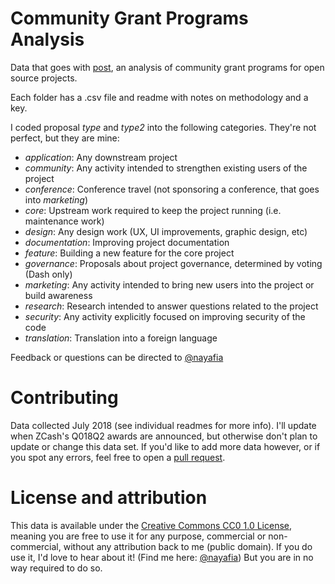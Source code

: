 # Community Grant Programs Analysis

Data that goes with [post](link), an analysis of community grant programs for open source projects.

Each folder has a .csv file and readme with notes on methodology and a key.

I coded proposal *type* and *type2* into the following categories. They're not perfect, but they are mine:

* *application*: Any downstream project
* *community*: Any activity intended to strengthen existing users of the project
* *conference*: Conference travel (not sponsoring a conference, that goes into *marketing*)
* *core*: Upstream work required to keep the project running (i.e. maintenance work)
* *design*: Any design work (UX, UI improvements, graphic design, etc)
* *documentation*: Improving project documentation
* *feature*: Building a new feature for the core project
* *governance*: Proposals about project governance, determined by voting (Dash only)
* *marketing*: Any activity intended to bring new users into the project or build awareness
* *research*: Research intended to answer questions related to the project
* *security*: Any activity explicitly focused on improving security of the code
* *translation*: Translation into a foreign language

Feedback or questions can be directed to [@nayafia](https://twitter.com/nayafia)

# Contributing

Data collected July 2018 (see individual readmes for more info). I'll update when ZCash's Q018Q2 awards are announced, but otherwise don't plan to update or change this data set. If you'd like to add more data however, or if you spot any errors, feel free to open a [pull request](link).

# License and attribution

This data is available under the [Creative Commons CC0 1.0 License](https://creativecommons.org/publicdomain/zero/1.0/), meaning you are free to use it for any purpose, commercial or non-commercial, without any attribution back to me (public domain). If you do use it, I'd love to hear about it! (Find me here: [@nayafia](https://twitter.com/nayafia)) But you are in no way required to do so.
